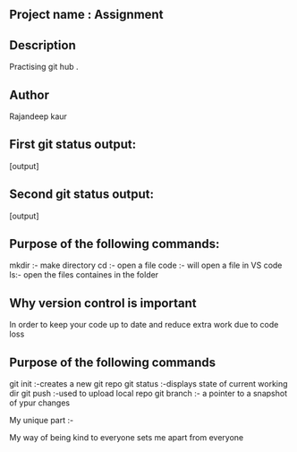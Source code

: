 ## Project name : Assignment
## Description 
Practising git hub .
## Author 
Rajandeep kaur

## First git status output:

[output]

## Second git status output:

[output]

## Purpose of the following commands:
 mkdir :- make directory
 cd :- open a file
 code :- will open a file in VS code
 ls:- open the files containes in the folder

 ## Why version control is important 
  In order to keep your code up to date and reduce extra work due to code loss

  ## Purpose of the following commands 

  git init  :-creates a new  git repo
  git status :-displays state of current working dir
  git push :-used to upload local repo 
  git branch :- a pointer to a snapshot of ypur changes




My unique part :-

My way of being kind to everyone sets me apart from everyone